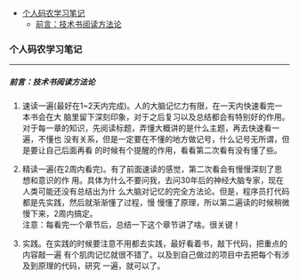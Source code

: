 
<!-- vim-markdown-toc GFM -->

- [个人码农学习笔记](#个人码农学习笔记)
    - [前言：技术书阅读方法论](#前言技术书阅读方法论)

<!-- vim-markdown-toc -->


### 个人码农学习笔记

---

##### 前言：技术书阅读方法论


1. 速读一遍(最好在1~2天内完成)。人的大脑记忆力有限，在一天内快速看完一本书会在大
   脑里留下深刻印象，对于之后复习以及总结都会有特别好的作用。  
   对于每一章的知识，先阅读标题，弄懂大概讲的是什么主题，再去快速看一遍，不懂也
   没有关系，但是一定要在不懂的地方做记号，什么记号无所谓，但是要让自己后面再看
   的时候有个提醒的作用，看看第二次看有没有懂了些。  

2. 精读一遍(在2周内看完)。有了前面速读的感觉，第二次看会有慢慢深刻了思想和意识的作
   用。具体为什么不要问我，去问30年后的神经大脑专家，现在人类可能还没有总结出为什
   么大脑对记忆的完全方法论。但是，程序员打代码都是先实践，然后就渐渐懂了过程，慢
   慢懂了原理，所以第二遍读的时候稍微慢下来，2周内搞定。  
   注意：每看完一个章节后，总结一下这个章节讲了啥。很关键！  

3. 实践。在实践的时候要注意不用都去实践，最好看着书，敲下代码，把重点的内容敲一遍
   有个肌肉记忆就很不错了。以及到自己做过的项目中去把每个有涉及到原理的代码，研究
   一遍，就可以了。


